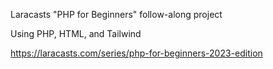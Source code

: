 Laracasts "PHP for Beginners" follow-along project

Using PHP, HTML, and Tailwind

https://laracasts.com/series/php-for-beginners-2023-edition
